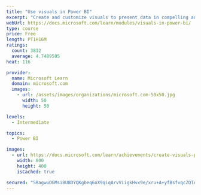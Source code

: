```yaml
---
title: "Use visuals in Power BI"
excerpt: "Create and customize visuals to present data in compelling and insightful ways."
webUrl: https://docs.microsoft.com/learn/modules/visuals-in-power-bi/
type: course
price: Free
length: PT1H16M
ratings:
  count: 3812
  average: 4.7489505
heat: 116

provider:
  name: Microsoft Learn
  domain: microsoft.com
  images:
    - url: /assets/images/organizations/microsoft.com-50x50.jpg
      width: 50
      height: 50

levels:
  - Intermediate

topics:
  - Power BI

images:
  - url: https://docs.microsoft.com/learn/achievements/create-visuals-power-bi-desktop-social.png
    width: 800
    height: 400
    isCached: true

secured: "5RagwuOGMsiBU8DYQKgbeq6oX9qiqArvViigkHvx9e/xru+A+yfBsfvqcZQTA20ZhDA3AD9VYVymqfBwz8r9QYORb/WY5poo5H6qNTk+NeZR98iBDOQ6A3GJABS0M0UdYDIsvauCPLHHZ1NvNVhbgX8U8O3Q2G66GQ8VxDgQVLZL811rQtjS1p9b0+NUd+64fTwOvUiU5Y54IhnUpyhqia9LMgCvTUTX/9RFEAlQ+kPNvtW6BcEEqyvD0CLiT58EGDbP2bbitJrXCgPG0/Hi3gSGVOOM253CV9aRyxsZiiNEUD0GAVx+l6N6SgXf9pRd9h5J7syzwn7Nd06qv1o+654x/n+32Xv/FVPajYwiAsF5eb/pf8hgp0an8GvAGeWu5TeVmLWpZM/1EujioLcHGFsNwbAG0BYzLic36hhCmN0=;j6mWYqJmsWp64FUhwkWmiw=="
---
```


